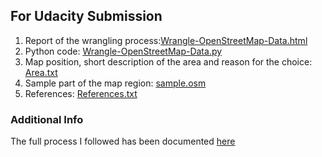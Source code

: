 
## For Udacity Submission

1. Report of the wrangling process:[Wrangle-OpenStreetMap-Data.html](http://htmlpreview.github.io/?https://github.com/YannisPap/Wrangle-OpenStreetMap-Data/blob/master/Wrangle-OpenStreetMap-Data.html)
2. Python code: [Wrangle-OpenStreetMap-Data.py](Wrangle-OpenStreetMap-Data.py)
3. Map position, short description of the area and reason for the choice: [Area.txt](Area.txt)
4. Sample part of the map region: [sample.osm](sample.osm)
5. References: [References.txt](References.txt)

### Additional Info

The full process I followed has been documented [here](Wrangle-OpenStreetMap-Data.md)
